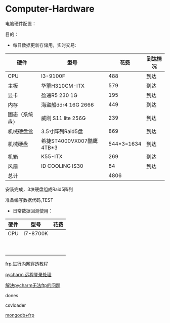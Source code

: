# Computer-Hardware
电脑硬件配置：

目的：

- 每日数据更新存储用，实时交易:

| 硬件           | 型号                     | 花费       | 到达情况 |
| -------------- | ------------------------ | ---------- | -------- |
| CPU            | I3-9100F                 | 488        | 到达     |
| 主板           | 华擎H310CM-ITX           | 579        | 到达     |
| 显卡           | 盈通R5 230 1G            | 195        | 到达     |
| 内存           | 海盗船ddr4 16G 2666      | 449        | 到达     |
| 固态（系统盘） | 威刚 S11 lite 256G       | 239        | 到达     |
| 机械硬盘盒     | 3.5寸阵列Raid5盘         | 869        | 到达     |
| 机械硬盘       | 希捷ST4000VX007酷鹰4TB*3 | 544*3=1634 | 到达     |
| 机箱           | K55-ITX                  | 269        | 到达     |
| 风扇           | ID COOLING IS30          | 84         | 到达     |
| 总计           |                          | 4806       |          |

安装完成，3块硬盘组成Raid5阵列

准备编写数据代码,TEST

- 日常数据回测使用：

| 硬件 | 型号     | 花费 |
| ---- | -------- | ---- |
| CPU  | I7-8700K |      |
|      |          |      |
|      |          |      |
|      |          |      |
|      |          |      |
|      |          |      |
|      |          |      |
|      |          |      |
|      |          |      |
|      |          |      |



[frp  进行内网穿透教程]( https://www.jianshu.com/p/759901b284e2 )

[pycharm 远程登录处理](https://www.cnblogs.com/weihengblog/p/9656257.html) 

[解决pycharm无法ftp的问题]( https://www.jb51.net/article/148924.htm )

dones

csvloader

[mongodb+frp]( https://www.cnblogs.com/chenhuabin/archive/2019/11/03/11785250.html )

